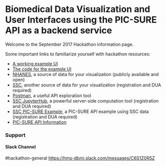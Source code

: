 # Biomedical Data Visualization and User Interfaces using the PIC-SURE API as a backend service 

Welcome to the September 2017 Hackathon information page.

Some important links to familiarize yourself with hackathon resources:

- [A working example UI](https://nhanes.hms.harvard.edu/scatter)
- [The code for the example UI](https://github.com/hms-dbmi/hackathon-Sept2017/tree/master/hackathon_examples/pic-sure-api-driven-ui/src/main/webapp)
- [NHANES](https://nhanes.hms.harvard.edu), a source of data for your visualization (publicly available and open)
- [SSC](https://ssc.hms.harvard.edu), another source of data for your visualization (registration and DUA required)
- [Postman](https://getpostman.com), a useful API exploration tool
- [SSC JupyterHub](https://ssc-hub.hms.harvard.edu), a powerful server-side computation tool (registration and DUA required)
- [SSC PIC-SURE Example](http://tinyurl.com/dbmi-picsure), a PIC-SURE API example using SSC data (registration and DUA required)
- [PIC-SURE API Information](https://pic-sure.org/products/bd2k-pic-sure-restful-api) 

### Support
#### Slack Channel
#hackathon-general
https://hms-dbmi.slack.com/messages/C6S1Z0R5Z
